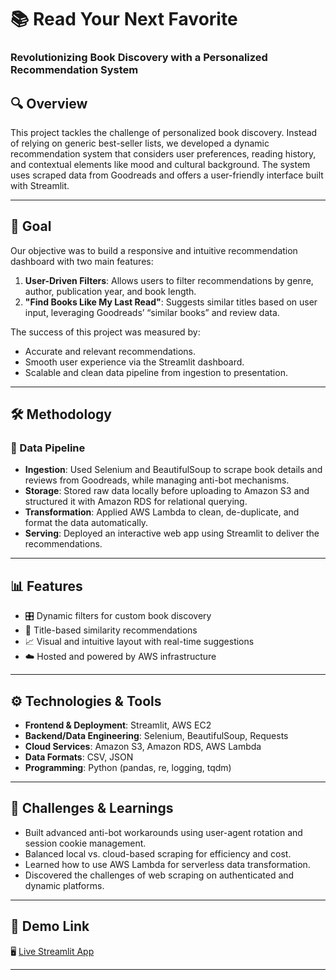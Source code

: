 # 📚 Read Your Next Favorite  
### Revolutionizing Book Discovery with a Personalized Recommendation System

## 🔍 Overview
This project tackles the challenge of personalized book discovery. Instead of relying on generic best-seller lists, we developed a dynamic recommendation system that considers user preferences, reading history, and contextual elements like mood and cultural background. The system uses scraped data from Goodreads and offers a user-friendly interface built with Streamlit.

---

## 🎯 Goal
Our objective was to build a responsive and intuitive recommendation dashboard with two main features:
1. **User-Driven Filters**: Allows users to filter recommendations by genre, author, publication year, and book length.
2. **"Find Books Like My Last Read"**: Suggests similar titles based on user input, leveraging Goodreads’ “similar books” and review data.

The success of this project was measured by:
- Accurate and relevant recommendations.
- Smooth user experience via the Streamlit dashboard.
- Scalable and clean data pipeline from ingestion to presentation.

---

## 🛠 Methodology

### 🔁 Data Pipeline
- **Ingestion**: Used Selenium and BeautifulSoup to scrape book details and reviews from Goodreads, while managing anti-bot mechanisms.
- **Storage**: Stored raw data locally before uploading to Amazon S3 and structured it with Amazon RDS for relational querying.
- **Transformation**: Applied AWS Lambda to clean, de-duplicate, and format the data automatically.
- **Serving**: Deployed an interactive web app using Streamlit to deliver the recommendations.

---

## 📊 Features

- 🎛️ Dynamic filters for custom book discovery
- 🔁 Title-based similarity recommendations
- 📈 Visual and intuitive layout with real-time suggestions
- ☁️ Hosted and powered by AWS infrastructure

---

## ⚙️ Technologies & Tools

- **Frontend & Deployment**: Streamlit, AWS EC2
- **Backend/Data Engineering**: Selenium, BeautifulSoup, Requests
- **Cloud Services**: Amazon S3, Amazon RDS, AWS Lambda
- **Data Formats**: CSV, JSON
- **Programming**: Python (pandas, re, logging, tqdm)

---

## 🧪 Challenges & Learnings

- Built advanced anti-bot workarounds using user-agent rotation and session cookie management.
- Balanced local vs. cloud-based scraping for efficiency and cost.
- Learned how to use AWS Lambda for serverless data transformation.
- Discovered the challenges of web scraping on authenticated and dynamic platforms.

---

## 📎 Demo Link

🖥️ [Live Streamlit App](http://52.20.115.45:8501/)

---

